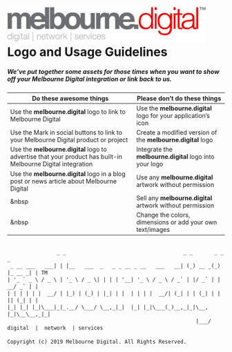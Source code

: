 <img align="left" width="460" src="https://raw.githubusercontent.com/melbourne-digital/logos/master/melbourne_digital_brandmark.png" alt="Melbourne Digital LOGO">

<br><br>

# Logo and Usage Guidelines

##### We’ve put together some assets for those times when you want to show off your Melbourne Digital integration or link back to us.

Do these awesome things | Please don’t do these things
--- | --- 
Use the **melbourne.digital** logo to link to Melbourne Digital | Use the **melbourne.digital** logo for your application’s icon
Use the Mark in social buttons to link to your Melbourne Digital product or project | Create a modified version of the **melbourne.digital** logo
Use the **melbourne.digital** logo to advertise that your product has built-in Melbourne Digital integration | Integrate the **melbourne.digital** logo into your logo
Use the **melbourne.digital** logo in a blog post or news article about Melbourne Digital | Use any **melbourne.digital** artwork without permission
 &nbsp | Sell any **melbourne.digital** artwork without permission
 &nbsp | Change the colors, dimensions or add your own text/images

```

                _ _                                      _ _       _ _        _ 
 _ __ ___   ___| | |__   ___  _   _ _ __ _ __   ___   __| (_) __ _(_) |_ __ _| | TM
| '_ ` _ \ / _ \ | '_ \ / _ \| | | | '__| '_ \ / _ \ / _` | |/ _` | | __/ _` | |
| | | | | |  __/ | |_) | (_) | |_| | |  | | | |  __/| (_| | | (_| | | || (_| | |
|_| |_| |_|\___|_|_.__/ \___/ \__,_|_|  |_| |_|\___(_)__,_|_|\__, |_|\__\__,_|_|
                                                             |___/              
digital  |  network  | services

Copyright (c) 2019 Melbourne Digital. All Rights Reserved.

```

